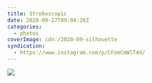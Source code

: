 ```yaml
---
title: Stroboscopic
date: 2020-09-27T09:04:28Z
categories:
  - photos
coverImage: cdn:/2020-09-silhouette
syndication:
  - https://www.instagram.com/p/CFomCmWlT4d/
---
```


![](cdn:/2020-09-silhouette?class=fw)
